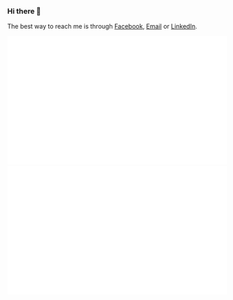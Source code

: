 ### Hi there 👋

<!-- <a href="#">
  <img align="right" src="https://github-readme-stats.vercel.app/api?username=vndee&show_icons=true&theme=default">
</a>
 -->
The best way to reach me is through [Facebook](https://www.facebook.com/vndee.huynh), [Email](mailto:vndee.huynh@gmail.com) or [LinkedIn](https://www.linkedin.com/in/vndee/).

![](https://github.com/vndee/github-stats/blob/master/generated/overview.svg)
![](https://github.com/vndee/github-stats/blob/master/generated/languages.svg)

